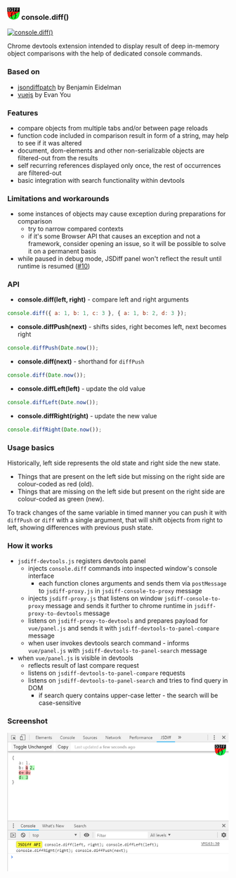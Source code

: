 ### ![](./src/img/panel-icon28.png) console.diff()

[![console.diff()](https://storage.googleapis.com/web-dev-uploads/image/WlD8wC6g8khYWPJUsQceQkhXSlv1/tbyBjqi7Zu733AAKA5n4.png)](https://chrome.google.com/webstore/detail/jsdiff-devtool/iefeamoljhdcpigpnpggeiiabpnpgonb)

Chrome devtools extension intended to display result of deep in-memory object
comparisons with the help of dedicated console commands.

### Based on

- [jsondiffpatch](https://github.com/benjamine/jsondiffpatch) by Benjamín Eidelman
- [vuejs](https://github.com/vuejs) by Evan You

### Features

- compare objects from multiple tabs and/or between page reloads
- function code included in comparison result in form of a string, may help to see if it was altered
- document, dom-elements and other non-serializable objects are filtered-out from the results
- self recurring references displayed only once, the rest of occurrences are filtered-out
- basic integration with search functionality within devtools

### Limitations and workarounds

- some instances of objects may cause exception during preparations for comparison
  - try to narrow compared contexts
  - if it's some Browser API that causes an exception and not a framework, consider opening an issue,
    so it will be possible to solve it on a permanent basis
- while paused in debug mode, JSDiff panel won't reflect the result until runtime is resumed ([#10][i10])

[i10]: https://github.com/zendive/jsdiff/issues/10

### API

- **console.diff(left, right)** - compare left and right arguments

```javascript
console.diff({ a: 1, b: 1, c: 3 }, { a: 1, b: 2, d: 3 });
```

- **console.diffPush(next)** - shifts sides, right becomes left, next becomes right

```javascript
console.diffPush(Date.now());
```

- **console.diff(next)** - shorthand for `diffPush`

```javascript
console.diff(Date.now());
```

- **console.diffLeft(left)** - update the old value

```javascript
console.diffLeft(Date.now());
```

- **console.diffRight(right)** - update the new value

```javascript
console.diffRight(Date.now());
```

### Usage basics

Historically, left side represents the old state and right side the new state.

- Things that are present on the left side but missing on the right side are colour-coded as red (old).
- Things that are missing on the left side but present on the right side are colour-coded as green (new).

To track changes of the same variable in timed manner you can push it with `diffPush` or `diff`
with a single argument, that will shift objects from right to left, showing differences with previous push state.

### How it works

- `jsdiff-devtools.js` registers devtools panel
  - injects `console.diff` commands into inspected window's console interface
    - each function clones arguments and sends them via `postMessage` to `jsdiff-proxy.js` in `jsdiff-console-to-proxy` message
  - injects `jsdiff-proxy.js` that listens on window `jsdiff-console-to-proxy` message and sends it further to chrome runtime in `jsdiff-proxy-to-devtools` message
  - listens on `jsdiff-proxy-to-devtools` and prepares payload for `vue/panel.js` and sends it with `jsdiff-devtools-to-panel-compare` message
  - when user invokes devtools search command - informs `vue/panel.js` with `jsdiff-devtools-to-panel-search` message
- when `vue/panel.js` is visible in devtools
  - reflects result of last compare request
  - listens on `jsdiff-devtools-to-panel-compare` requests
  - listens on `jsdiff-devtools-to-panel-search` and tries to find query in DOM
    - if search query contains upper-case letter - the search will be case-sensitive

### Screenshot

![screenshot](./src/img/screenshot-01.png)
